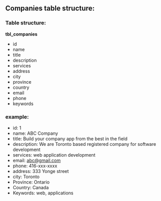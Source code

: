 ## Companies table structure:

### Table structure: 

**tbl_companies**

* id
* name
* title
* description
* services
* address
* city
* province
* country
* email
* phone
* keywords

### example: 
* id: 1
* name: ABC Company
* title: Build your company app from the best in the field
* description: We are Toronto based registered company for software development
* services: web application development
* email: abc@gmail.com
* phone: 416-xxx-xxxx
* address: 333 Yonge street
* city: Toronto
* Province: Ontario
* Country: Canada
* Keywords: web, applications

